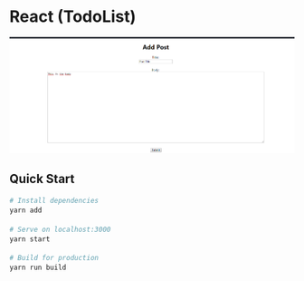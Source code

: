 # React (TodoList)

![Screenshot](./docs/capture.png)

## Quick Start

```bash
# Install dependencies
yarn add

# Serve on localhost:3000
yarn start

# Build for production
yarn run build
```
